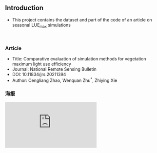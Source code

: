 ## Introduction
* This project contains the dataset and part of the code of an article on seasonal LUE<sub>max</sub> simulations
<br>

### Article
* Title:  Comparative evaluation of simulation methods for vegetation maximum light use efficiency 
* Journal: National Remote Sensing Bulletin
* DOI: 10.11834/jrs.20211394    
* Author: Cengliang Zhao, Wenquan Zhu<sup>*</sup>, Zhiying Xie

### 海报

![海报](https://github.com/ZhaoCenLiang/Seasonal-LUEmax-simulation/blob/main/poster_NRSB.pdf)
